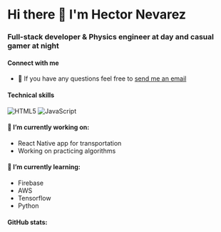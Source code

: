 # Hi there 👋 I'm Hector Nevarez

### Full-stack developer & Physics engineer at day and casual gamer at night

#### Connect with me

- 💬 If you have any questions feel free to <a href="mailto:hanevarezg@gmail.com?subject=Email from Github README">send me an email</a>

#### Technical skills
![HTML5](https://img.shields.io/badge/Code-html5-%23E34F26.svg?style=plastic&logo=html5&logoColor=%23E34F26)
![JavaScript](https://img.shields.io/badge/Code-javascript-%23F7DF1E.svg?style=plastic&logo=javascript&logoColor=%23F7DF1E)

#### 🔭 I’m currently working on:

- React Native app for transportation
- Working on practicing algorithms

#### 🌱 I’m currently learning:

- Firebase
- AWS
- Tensorflow
- Python

#### GitHub stats:

<!--
**hector-nevarez/hector-nevarez** is a ✨ _special_ ✨ repository because its `README.md` (this file) appears on your GitHub profile.

Here are some ideas to get you started:


- 🌱 I’m currently learning ...
- 👯 I’m looking to collaborate on ...
- 🤔 I’m looking for help with ...
- 💬 Ask me about ...
- 📫 How to reach me: ...
- 😄 Pronouns: ...
- ⚡ Fun fact: ...
-->
